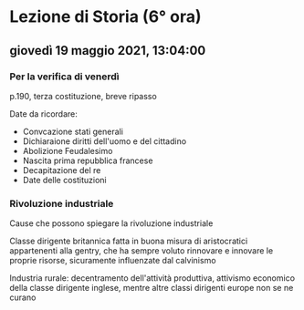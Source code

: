 # Lezione di Storia (6° ora)

## giovedì 19 maggio 2021, 13:04:00
### Per la verifica di venerdì

p.190, terza costituzione,  breve ripasso

Date da ricordare:
* Convcazione stati generali
* Dichiaraione diritti dell'uomo e del cittadino
* Abolizione Feudalesimo
* Nascita prima repubblica francese
* Decapitazione del re
* Date delle costituzioni

### Rivoluzione industriale 

Cause che possono spiegare la rivoluzione industriale

Classe dirigente britannica fatta in buona misura di aristocratici appartenenti alla gentry, che ha sempre voluto rinnovare e innovare le proprie risorse, sicuramente influenzate dal calvinismo

Industria rurale: decentramento dell'attività produttiva, attivismo economico della classe dirigente inglese, mentre altre classi dirigenti europe non se ne curano

<!--stackedit_data:
eyJoaXN0b3J5IjpbOTY3MzY0MDI4LC04NTU1Mzg5NDNdfQ==
-->